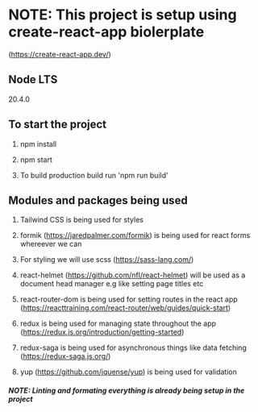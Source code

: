 # NOTE: This project is setup using create-react-app biolerplate

(https://create-react-app.dev/)

## Node LTS
20.4.0

## To start the project

1. npm install

2. npm start

3. To build production build run 'npm run build'

## Modules and packages being used

1. Tailwind CSS is being used for styles

2. formik (https://jaredpalmer.com/formik) is being used for react forms whereever we can

3. For styling we will use scss (https://sass-lang.com/)

4. react-helmet (https://github.com/nfl/react-helmet) will be used as a document head manager e.g like setting page titles etc

5. react-router-dom is being used for setting routes in the react app (https://reacttraining.com/react-router/web/guides/quick-start)

6. redux is being used for managing state throughout the app (https://redux.js.org/introduction/getting-started)

7. redux-saga is being used for asynchronous things like data fetching (https://redux-saga.js.org/)

8. yup (https://github.com/jquense/yup) is being used for validation

##### NOTE: Linting and formating everything is already being setup in the project
